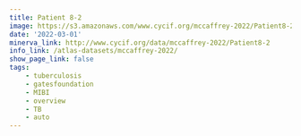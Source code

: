 ```yaml
---
title: Patient 8-2
image: https://s3.amazonaws.com/www.cycif.org/mccaffrey-2022/Patient8-2/thumbnail--default.jpg
date: '2022-03-01'
minerva_link: http://www.cycif.org/data/mccaffrey-2022/Patient8-2
info_link: /atlas-datasets/mccaffrey-2022/
show_page_link: false
tags:
    - tuberculosis
    - gatesfoundation
    - MIBI
    - overview
    - TB
    - auto
---
```

